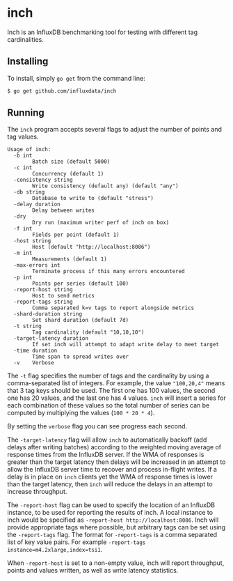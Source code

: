 inch
====

Inch is an InfluxDB benchmarking tool for testing with different tag
cardinalities.


## Installing

To install, simply `go get` from the command line:

```sh
$ go get github.com/influxdata/inch
```


## Running

The `inch` program accepts several flags to adjust the number of points and
tag values.

```
Usage of inch:
  -b int
    	Batch size (default 5000)
  -c int
    	Concurrency (default 1)
  -consistency string
    	Write consistency (default any) (default "any")
  -db string
    	Database to write to (default "stress")
  -delay duration
    	Delay between writes
  -dry
    	Dry run (maximum writer perf of inch on box)
  -f int
    	Fields per point (default 1)
  -host string
    	Host (default "http://localhost:8086")
  -m int
    	Measurements (default 1)
  -max-errors int
    	Terminate process if this many errors encountered
  -p int
    	Points per series (default 100)
  -report-host string
    	Host to send metrics
  -report-tags string
    	Comma separated k=v tags to report alongside metrics
  -shard-duration string
    	Set shard duration (default 7d)
  -t string
    	Tag cardinality (default "10,10,10")
  -target-latency duration
    	If set inch will attempt to adapt write delay to meet target
  -time duration
    	Time span to spread writes over
  -v	Verbose
```

The `-t` flag specifies the number of tags and the cardinality by using a
comma-separated list of integers. For example, the value `"100,20,4"` means 
that 3 tag keys should be used. The first one has 100 values, the second one
has 20 values, and the last one has 4 values. `inch` will insert a series for
each combination of these values so the total number of series can be computed
by multiplying the values (`100 * 20 * 4`).

By setting the `verbose` flag you can see progress each second.

The `-target-latency` flag will allow `inch` to automatically backoff (add 
delays after writing batches) according to the weighted moving average of 
response times from the InfluxDB server. If the WMA of responses is greater than 
the target latency then delays will be increased in an attempt to allow the 
InfluxDB server time to recover and process in-flight writes. If a delay is in 
place on `inch` clients yet the WMA of response times is lower than the target
latency, then `inch` will reduce the delays in an attempt to increase throughput.

The `-report-host` flag can be used to specify the location of an InfluxDB 
instance, to be used for reporting the results of inch. A local instance to inch
would be specified as `-report-host http://localhost:8086`. Inch will provide 
appropriate tags where possible, but arbitrary tags can be set using the 
`-report-tags` flag. The format for `-report-tags` is a comma separated list of 
key value pairs. For example `-report-tags instance=m4.2xlarge,index=tsi1`.

When `-report-host` is set to a non-empty value, inch will report throughput, 
points and values written, as well as write latency statistics.


